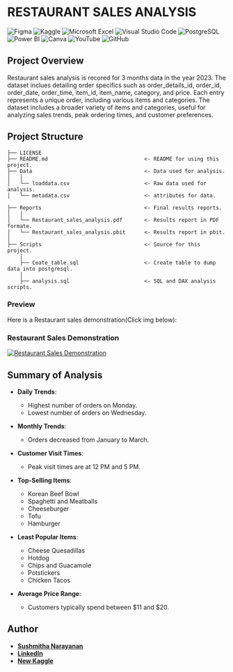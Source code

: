 # RESTAURANT SALES ANALYSIS

![Figma](https://img.shields.io/badge/Figma-F24E1E.svg?style=for-the-badge&logo=Figma&logoColor=white)
![Kaggle](https://img.shields.io/badge/Kaggle-20BEFF.svg?style=for-the-badge&logo=Kaggle&logoColor=white)
![Microsoft Excel](https://img.shields.io/badge/Microsoft_Excel-217346?style=for-the-badge&logo=microsoft-excel&logoColor=white)
![Visual Studio Code](https://img.shields.io/badge/Visual%20Studio%20Code-0078d7.svg?style=for-the-badge&logo=visual-studio-code&logoColor=white)
![PostgreSQL](https://img.shields.io/badge/PostgreSQL-336791.svg?style=for-the-badge&logo=postgresql&logoColor=white)
![Power BI](https://img.shields.io/badge/power_bi-F2C811?style=for-the-badge&logo=powerbi&logoColor=black)
![Canva](https://img.shields.io/badge/Canva-%2300C4CC.svg?style=for-the-badge&logo=Canva&logoColor=white)
![YouTube](https://img.shields.io/badge/YouTube-FF0000.svg?style=for-the-badge&logo=YouTube&logoColor=white)
![GitHub](https://img.shields.io/badge/github-%23121011.svg?style=for-the-badge&logo=github&logoColor=white)


## Project Overview

Restaurant sales analysis is recored for 3 months data in the year 2023. The dataset inclues detailing order specifics such as order_details_id, order_id, order_date, order_time, item_id, item_name, category, and price. Each entry represents a unique order, including various items and categories. The dataset includes a broader variety of items and categories, useful for analyzing sales trends, peak ordering times, and customer preferences.


## Project Structure

    ├── LICENSE
    ├── README.md                               <- README for using this project.
    ├── Data                                    <- Data used for analysis.
    │   │
    │   └── loaddata.csv                        <- Raw data used for analysis.
    │   └── metadata.csv                        <- attributes for data.

    ├── Reports                                 <- Final results reports.
    │   │
    │   └── Restaurant_sales_analysis.pdf       <- Results report in PDF formate.
    │   └── Restaurant_sales_analysis.pbit      <- Results report in pbit.
    │   
    ├── Scripts                                 <- Source for this project.
        │
        ├── Ceate_table.sql                     <- Create table to dump data into postgresql.
        │   
        ├── analysis.sql                        <- SQL and DAX analysis scripts.


### Preview

Here is a Restaurant sales demonstration(Click img below):

### Restaurant Sales Demonstration

[![Restaurant Sales Demonstration](https://img.youtube.com/vi/W_MsEhA8ydU/0.jpg)](https://youtu.be/W_MsEhA8ydU)



## Summary of Analysis

- **Daily Trends**:
  - Highest number of orders on Monday.
  - Lowest number of orders on Wednesday.

- **Monthly Trends**:
  - Orders decreased from January to March.

- **Customer Visit Times**:
  - Peak visit times are at 12 PM and 5 PM.

- **Top-Selling Items**:
  - Korean Beef Bowl
  - Spaghetti and Meatballs
  - Cheeseburger
  - Tofu
  - Hamburger

- **Least Popular Items**:
  - Cheese Quesadillas
  - Hotdog
  - Chips and Guacamole
  - Potstickers
  - Chicken Tacos

- **Average Price Range**:
  - Customers typically spend between $11 and $20.


## Author
- <ins><b>Sushmitha Narayanan</b></ins>
- <b>[LinkedIn](https://www.linkedin.com/in/sushmitha-n-4065b59a/)</b>
- <b>[New Kaggle](https://www.kaggle.com/datasets/agungpambudi/analyzing-restaurant-orders-international-dataset?resource=download)</b> 





